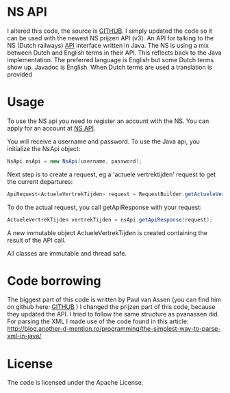 NS API
======
I altered this code, the source is [GITHUB](https://github.com/pvanassen/ns-api). I simply updated the code so it can be used with the newest NS prijzen API (v3).
An API for talking to the NS (Dutch railways) [API](http://www.ns.nl/api/api) interface written in Java. 
The NS is using a mix between Dutch and English terms in their API. This 
reflects back to the Java implementation. The preferred language is English 
but some Dutch terms show up. Javadoc is English. When Dutch terms are used 
a translation is provided


Usage
=====
To use the NS api you need to register an account with the NS. You can apply for an account at [NS API](http://www.ns.nl/api/api). 

You will receive a username and password. To use the Java api, you initialize the NsApi object: 

```Java
NsApi nsApi = new NsApi(username, password);
```
Next step is to create a request, eg a 'actuele vertrektijden' request to get the current departures: 

```Java
ApiRequest<ActueleVertrekTijden> request = RequestBuilder.getActueleVertrektijden(stationName)
```

To do the actual request, you call getApiResponse with your request: 

```Java
ActueleVertrekTijden vertrekTijden = nsApi.getApiResponse(request); 
```

A new immutable object ActueleVertrekTijden is created containing the result of the API call. 

All classes are immutable and thread safe.


Code borrowing
==============
The biggest part of this code is written by Paul van Assen (you can find him on github here: [GITHUB](https://github.com/pvanassen) )
I changed the prijzen part of this code, because they updated the API. I tried to follow the same structure as pvanassen did.
For parsing the XML I made use of the code found in this article: http://blog.another-d-mention.ro/programming/the-simplest-way-to-parse-xml-in-java/

License
=======
The code is licensed under the Apache License. 
